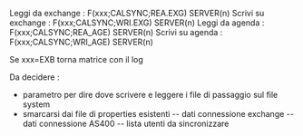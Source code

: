 

Leggi da exchange :  F(xxx;CALSYNC;REA.EXG) SERVER(n)
Scrivi su exchange :  F(xxx;CALSYNC;WRI.EXG) SERVER(n)
Leggi da agenda  :  F(xxx;CALSYNC;REA_AGE) SERVER(n)
Scrivi su agenda :  F(xxx;CALSYNC;WRI_AGE) SERVER(n)

Se xxx=EXB torna matrice con il log

Da decidere : 
- parametro per dire dove scrivere e leggere i file di passaggio sul file system
- smarcarsi dai file di properties esistenti
-- dati connessione exchange
-- dati connessione AS400
-- lista utenti da sincronizzare
